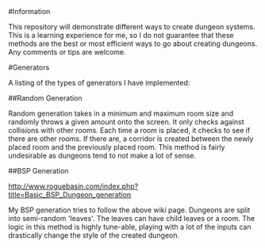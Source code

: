 #Information

This repository will demonstrate different ways to create dungeon systems. This is a learning experience for me,
so I do not guarantee that these methods are the best or most efficient ways to go about creating dungeons.
Any comments or tips are welcome.

#Generators

A listing of the types of generators I have implemented:

##Random Generation

Random generation takes in a minimum and maximum room size and randomly throws a given amount onto the screen. It
only checks against collisions with other rooms. Each time a room is placed, it checks to see if there are other rooms.
If there are, a corridor is created between the newly placed room and the previously placed room. This method is fairly
undesirable as dungeons tend to not make a lot of sense.

##BSP Generation

http://www.roguebasin.com/index.php?title=Basic_BSP_Dungeon_generation

My BSP generation tries to follow the above wiki page. Dungeons are split into semi-random 'leaves'. The leaves
can have child leaves or a room. The logic in this method is highly tune-able, playing with a lot of the inputs
can drastically change the style of the created dungeon.